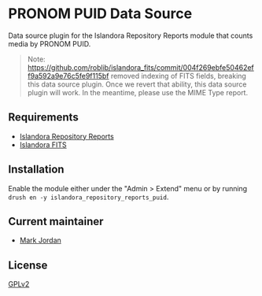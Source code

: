 # PRONOM PUID Data Source

Data source plugin for the Islandora Repository Reports module that counts media by PRONOM PUID.

> Note: https://github.com/roblib/islandora_fits/commit/004f269ebfe50462eff9a592a9e76c5fe9f115bf removed indexing of FITS fields, breaking this data source plugin. Once we revert that ability, this data source plugin will work. In the meantime, please use the MIME Type report.

## Requirements

* [Islandora Repository Reports](https://github.com/mjordan/islandora_repository_reports)
* [Islandora FITS](https://github.com/roblib/islandora_fits)

## Installation

Enable the module either under the "Admin > Extend" menu or by running `drush en -y islandora_repository_reports_puid`.

## Current maintainer

* [Mark Jordan](https://github.com/mjordan)

## License

[GPLv2](http://www.gnu.org/licenses/gpl-2.0.txt)
